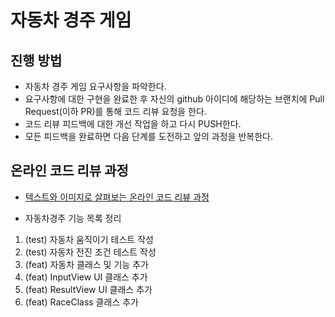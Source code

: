 # 자동차 경주 게임
## 진행 방법
* 자동차 경주 게임 요구사항을 파악한다.
* 요구사항에 대한 구현을 완료한 후 자신의 github 아이디에 해당하는 브랜치에 Pull Request(이하 PR)를 통해 코드 리뷰 요청을 한다.
* 코드 리뷰 피드백에 대한 개선 작업을 하고 다시 PUSH한다.
* 모든 피드백을 완료하면 다음 단계를 도전하고 앞의 과정을 반복한다.

## 온라인 코드 리뷰 과정
* [텍스트와 이미지로 살펴보는 온라인 코드 리뷰 과정](https://github.com/next-step/nextstep-docs/tree/master/codereview)


* 자동차경주 기능 목록 정리
1. (test) 자동차 움직이기 테스트 작성
2. (test) 자동차 전진 조건 테스트 작성
3. (feat) 자동차 클래스 및 기능 추가
4. (feat) InputView UI 클래스 추가
5. (feat) ResultView UI 클래스 추가
6. (feat) RaceClass 클래스 추가
